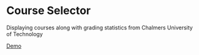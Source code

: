 
# Course Selector

Displaying courses along with grading statistics from Chalmers University of Technology

[Demo](course.peptski.com)
